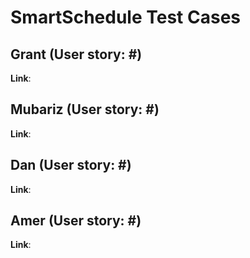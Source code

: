 # SmartSchedule Test Cases 

## Grant (User story: #)

**Link**: 

## Mubariz (User story: #)

**Link**: 

## Dan (User story: #)

**Link**: 

## Amer (User story: #)

**Link**: 

